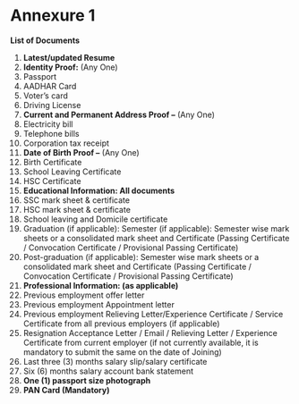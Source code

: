 # Annexure 1

**List of Documents**

1. **Latest/updated Resume**
2. **Identity Proof:** \(Any One\)
3. Passport 
4. AADHAR Card
5. Voter’s card 
6. Driving License 
7. **Current and Permanent Address Proof –** \(Any One\)
8. Electricity bill 
9. Telephone bills 
10. Corporation tax receipt 
11. **Date of Birth Proof –** \(Any One\)
12. Birth Certificate 
13. School Leaving Certificate 
14. HSC Certificate 
15. **Educational Information: All documents** 
16. SSC mark sheet & certificate 
17. HSC mark sheet & certificate 
18. School leaving and Domicile certificate
19. Graduation \(if applicable\): Semester \(if applicable\): Semester wise mark sheets or a consolidated mark sheet and Certificate \(Passing Certificate / Convocation Certificate / Provisional Passing Certificate\) 
20. Post-graduation \(if applicable\): Semester wise mark sheets or a consolidated mark sheet and Certificate \(Passing Certificate / Convocation Certificate / Provisional Passing Certificate\) 
21. **Professional Information: \(as applicable\)** 
22. Previous employment offer letter
23. Previous employment Appointment letter
24. Previous employment Relieving Letter/Experience Certificate / Service Certificate from all previous employers \(if applicable\) 
25. Resignation Acceptance Letter / Email / Relieving Letter / Experience Certificate from current employer \(if not currently available, it is mandatory to submit the same on the date of Joining\) 
26. Last three \(3\) months salary slip/salary certificate
27. Six \(6\) months salary account bank statement
28. **One \(1\) passport size photograph**
29. **PAN Card \(Mandatory\)** 

